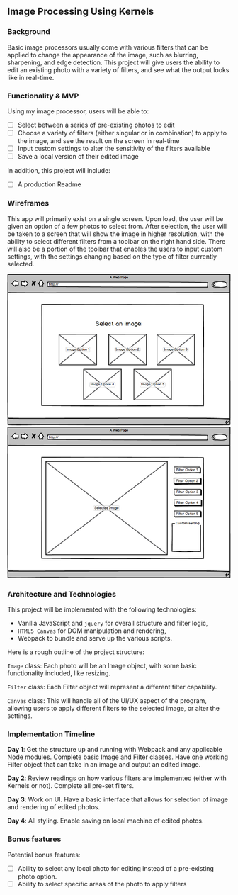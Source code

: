## Image Processing Using Kernels

### Background

Basic image processors usually come with various filters that can be applied to change the appearance of the image, such as blurring, sharpening, and edge detection. This project will give users the ability to edit an existing photo with a variety of filters, and see what the output looks like in real-time.

### Functionality & MVP  

Using my image processor, users will be able to:

- [ ] Select between a series of pre-existing photos to edit
- [ ] Choose a variety of filters (either singular or in combination) to apply to the image, and see the result on the screen in real-time
- [ ] Input custom settings to alter the sensitivity of the filters available
- [ ] Save a local version of their edited image

In addition, this project will include:

- [ ] A production Readme

### Wireframes

This app will primarily exist on a single screen.  Upon load, the user will be given an option of a few photos to select from.  After selection, the user will be taken to a screen that will show the image in higher resolution, with the ability to select different filters from a toolbar on the right hand side.  There will also be a portion of the toolbar that enables the users to input custom settings, with the settings changing based on the type of filter currently selected.

![wireframes](/wireframes/start_page.png)
![wireframes](/wireframes/edit_page.png)

### Architecture and Technologies

This project will be implemented with the following technologies:

- Vanilla JavaScript and `jquery` for overall structure and filter logic,
- `HTML5 Canvas` for DOM manipulation and rendering,
- Webpack to bundle and serve up the various scripts.

Here is a rough outline of the project structure:

`Image` class: Each photo will be an Image object, with some basic functionality included, like resizing.

`Filter` class: Each Filter object will represent a different filter capability.

`Canvas` class: This will handle all of the UI/UX aspect of the program, allowing users to apply different filters to the selected image, or alter the settings.

### Implementation Timeline

**Day 1**: Get the structure up and running with Webpack and any applicable Node modules. Complete basic Image and Filter classes. Have one working Filter object that can take in an image and output an edited image.

**Day 2**: Review readings on how various filters are implemented (either with Kernels or not). Complete all pre-set filters.

**Day 3**: Work on UI. Have a basic interface that allows for selection of image and rendering of edited photos.


**Day 4**: All styling. Enable saving on local machine of edited photos.


### Bonus features

Potential bonus features:

- [ ] Ability to select any local photo for editing instead of a pre-existing photo option.
- [ ] Ability to select specific areas of the photo to apply filters
